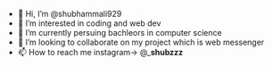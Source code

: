 - 👋 Hi, I’m @shubhammali929
- 👀 I’m interested in coding and web dev
- 🌱 I’m currently persuing bachleors in computer science
- 💞️ I’m looking to collaborate on my project which is web messenger
- 📫 How to reach me instagram-> @___shubzzz__

<!---
shubhammali929/shubhammali929 is a ✨ special ✨ repository because its `README.md` (this file) appears on your GitHub profile.
You can click the Preview link to take a look at your changes.
--->
